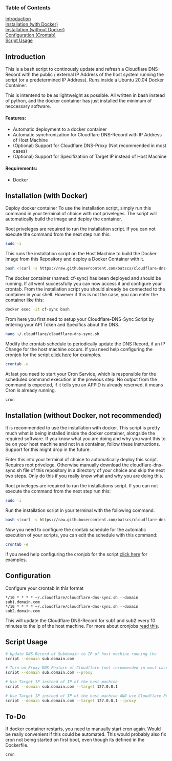 ### Table of Contents  
[Introduction](#introduction)  
[Installation (with Docker)](#docker-installation)  
[Installation (without Docker)](#installation)  
[Configuration (Crontab)](#configuration)  
[Script Usage](#script)  

<a name="introduction"/>

## Introduction
This is a bash script to continously update and refresh a Cloudflare DNS-Record with the public / external IP Address of the host system running the script (or a predetermined IP Address).
Runs inside a Ubuntu 20.04 Docker Container.

This is intentend to be as lightweight as possible. All written in bash instead of python, and the docker container has just installed the minimum of neccessary software.

#### Features:
- Automatic deployment to a docker container
- Automatic synchronization for Cloudflare DNS-Record with IP Address of Host Machine
- (Optional) Support for Cloudflare DNS-Proxy (Not recommended in most cases)
- (Optional) Support for Specifization of Target IP instead of Host Machine

#### Requirements:
- Docker

<a name="docker-installation"/>

## Installation (with Docker)
Deploy docker container
To use the installation script, simply run this command in your terminal of choice with root priveleges. The script will automatically build the image and deploy the container.

Root priveleges are required to run the installation script. If you can not execute the command from the next step run this:
```bash
sudo -i
```

This runs the installation script on the Host Machine to build the Docker Image from this Repository and deploy a Docker Container with it.
```bash
bash <(curl -s https://raw.githubusercontent.com/batscs/cloudflare-dns-sync/main/docker.sh)
```

The docker container (named: cf-sync) has been deployed and should be running. If all went successfully you can now access it and configure your crontab.
From the installation script you should already be connected to the container in your shell. However if this is not the case, you can enter the container like this:
```bash
docker exec -it cf-sync bash
```

From here you first need to setup your Cloudflare-DNS-Sync Script by entering your API Token and Specifics about the DNS.
```bash
nano ~/.cloudflare/cloudflare-dns-sync.sh
```

Modify the crontab schedule to periodically update the DNS Record, if an IP Change for the host machine occurs.
If you need help configuring the cronjob for the script [click here](#configuration) for examples.
```bash
crontab -e
```

At last you need to start your Cron Service, which is responsible for the scheduled command execution in the previous step.
No output from the command is expected, if it tells you an APPID is already reserved, it means Cron is already running.
```bash
cron
```

<a name="installation"/>  

## Installation (without Docker, not recommended)

It is recommended to use the installation with docker. This script is pretty much what is being installed inside the docker container, alongside the required software. If you know what you are doing and why you want this to be on your host machine and not in a container, follow these instructions. Support for this might drop in the future.
  
Enter this into your terminal of choice to automatically deploy this script. Requires root privelege.
Otherwise manually download the cloudflare-dns-sync.sh file of this repository in a directory of your choice and skip the next two steps.
Only do this if you really know what and why you are doing this.

Root priveleges are required to run the installations script. If you can not execute the command from the next step run this:
```bash
sudo -i
```

Run the installation script in your terminal with the following command.
```bash
bash <(curl -s https://raw.githubusercontent.com/batscs/cloudflare-dns-sync/main/deploy.sh)
```

Now you need to configure the crontab schedule for the automatic execution of your scripts, you can edit the schedule with this command:
```bash
crontab -e
```
if you need help configuring the cronjob for the script [click here](#configuration) for examples.

<a name="configuration"/>

## Configuration

Configure your crontab in this format
```
*/10 * * * * ~/.cloudflare/cloudflare-dns-sync.sh --domain sub1.domain.com
*/10 * * * * ~/.cloudflare/cloudflare-dns-sync.sh --domain sub2.domain.com
```
This will update the Cloudflare DNS-Record for sub1 and sub2 every 10 minutes to the ip of the host machine.
For more about cronjobs [read this](https://ostechnix.com/a-beginners-guide-to-cron-jobs/).

<a name="script"/>

## Script Usage
```bash
# Update DNS-Record of Subdomain to IP of host machine running the 
script --domain sub.domain.com

# Turn on Proxy-DNS Feature of Cloudflare (not recommended in most cases)
script --domain sub.domain.com --proxy

# Use Target IP instead of IP of the host machine
script --domain sub.domain.com --target 127.0.0.1

# Use Target IP instead of IP of the host machine AND use Cloudflare Proxy
script --domain sub.domain.com --target 127.0.0.1 --proxy
``` 

## To-Do
If docker container restarts, you need to manually start cron again. Would be really convenient if this could be automated. This would probably also fix cron not being started on first boot, even though its defined in the Dockerfile.
```
cron
```
